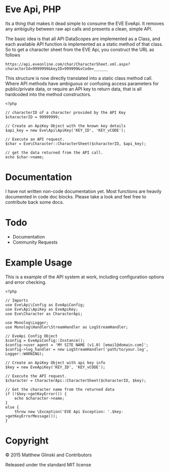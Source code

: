 # Eve Api, PHP

Its a thing that makes it dead simple to consume the EVE EveApi. 
It removes any ambiguity between raw api calls and presents a clean, simple API.

The basic idea is that all API DataScopes are implemented as a Class, and each available API function is implemented as a 
static method of that class. So to get a character sheet from the EVE Api, you construct the URL as follows

    https://api.eveonline.com/char/CharacterSheet.xml.aspx?characterId=9999999&keyID=999999&vCode=______

This structure is now directly translated into a static class method call. Where API methods have ambiguous or confusing access
parameters for public/private data, or require an API key to return data, that is all hardcoded into the method constructors. 

    <?php
    
    // characterID of a character provided by the API Key
    $characterID = 99999999;
    
    // Create an ApiKey Object with the known key details
    $api_key = new Eve\Api\ApiKey('KEY_ID', 'KEY_vCODE');
    
    // Execute an API request.
    $char = Eve\Character::CharacterSheet($characterID, $api_key);
    
    // get the data returned from the API call.
    echo $char->name;

# Documentation

I have not written non-code documentation yet. Most functions are heavily documented in code doc blocks. 
Please take a look and feel free to contribute back some docs.

# Todo

* Documentation
* Community Requests

# Example Usage

This is a example of the API system at work, including configuration options and error checking.

    <?php
    
    // Imports
    use Eve\Api\Config as EveApiConfig;
    use Eve\Api\ApiKey as EveApiKey;
    use Eve\Character as CharacterApi;
    
    use Monolog\Logger;
    use Monolog\Handler\StreamHandler as LogStreamHandler;
    
    // EveApi Config Object
    $config = EveApiConfig::Instance();
    $config->user_agent = 'MY SITE NAME (v1.0) [email@domain.com]';
    $config->log_handler = new LogStreamHandler('path/to/your.log', Logger::WARNING);
    
    // Create an ApiKey Object with api key info
    $key = new EveApiKey('KEY_ID', 'KEY_vCODE');
    
    // Execute the API request.
    $character = CharacterApi::CharacterSheet($characterID, $key);
    
    // Get the character name from the returned data
    if (!$key->getKeyError()) {
        echo $character->name;
    }
    else {
        throw new \Exception('EVE Api Exception: '.$key->getKeyErrorMessage());
    }

# Copyright

&copy; 2015 Matthew Glinski and Contributors

Released under the standard MIT license
